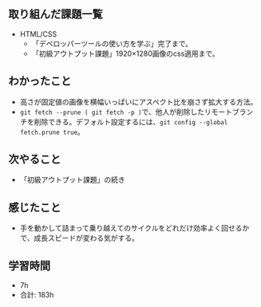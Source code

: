 ## 取り組んだ課題一覧

- HTML/CSS
    - 「デベロッパーツールの使い方を学ぶ」完了まで。
    - 「初級アウトプット課題」1920×1280画像のcss適用まで。
## わかったこと
- 高さが固定値の画像を横幅いっぱいにアスペクト比を崩さず拡大する方法。
- `git fetch --prune ( git fetch -p )`で、他人が削除したリモートブランチを削除できる。デフォルト設定するには、`git config --global fetch.prune true`。
  
## 次やること
- 「初級アウトプット課題」の続き
## 感じたこと
- 手を動かして詰まって乗り越えてのサイクルをどれだけ効率よく回せるかで、成長スピードが変わる気がする。

## 学習時間

- 7h
- 合計: 183h
